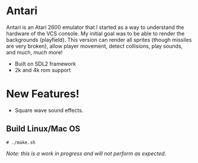# Antari


Antari is an Atari 2600 emulator that I started as a way to understand the hardware of the VCS console. 
My initial goal was to be able to render the backgrounds (playfield). 
This version can render all sprites (though missiles are very broken), allow player movement, detect collisions, play sounds, and much, much more! 

  - Built on SDL2 framework
  - 2k and 4k rom support

# New Features!
  - Square wave sound effects.
## Build Linux/Mac OS
``` # ./make.sh ```

*Note: this is a work in progress and will not perform as expected.*
